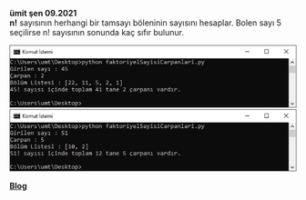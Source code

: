 **ümit şen 09.2021**\
**n!** sayısının herhangi bir tamsayı böleninin sayısını hesaplar. 
Bolen sayı 5 seçilirse n! sayısının sonunda kaç sıfır bulunur.

![örnek](/faktoriyelCarpanlari/ornekler/ornek02.png)
![örnek](/faktoriyelCarpanlari/ornekler/ornek01.png)

**[Blog](http://umitsen.wordpress.com)**
